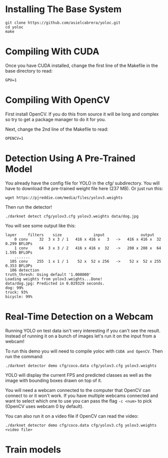 # Installing The Base System
```
git clone https://github.com/asielcabrera/yoloc.git
cd yoloc
make
```


# Compiling With CUDA

Once you have CUDA installed, change the first line of the Makefile in the base directory to read:

```
GPU=1
```

# Compiling With OpenCV

First install OpenCV. If you do this from source it will be long and complex so try to get a package manager to do it for you.

Next, change the 2nd line of the Makefile to read:

```
OPENCV=1
```

# Detection Using A Pre-Trained Model

You already have the config file for YOLO in the cfg/ subdirectory. You will have to download the pre-trained weight file here (237 MB). Or just run this:

```
wget https://pjreddie.com/media/files/yolov3.weights
```
Then run the detector!

```
./darknet detect cfg/yolov3.cfg yolov3.weights data/dog.jpg
```

You will see some output like this:

```
layer     filters    size              input                output
    0 conv     32  3 x 3 / 1   416 x 416 x   3   ->   416 x 416 x  32  0.299 BFLOPs
    1 conv     64  3 x 3 / 2   416 x 416 x  32   ->   208 x 208 x  64  1.595 BFLOPs
    .......
  105 conv    255  1 x 1 / 1    52 x  52 x 256   ->    52 x  52 x 255  0.353 BFLOPs
  106 detection
truth_thresh: Using default '1.000000'
Loading weights from yolov3.weights...Done!
data/dog.jpg: Predicted in 0.029329 seconds.
dog: 99%
truck: 93%
bicycle: 99%
```


# Real-Time Detection on a Webcam

Running YOLO on test data isn't very interesting if you can't see the result. Instead of running it on a bunch of images let's run it on the input from a webcam!

To run this demo you will need to compile yoloc with `CUDA and OpenCV`. Then run the command:

```
./darknet detector demo cfg/coco.data cfg/yolov3.cfg yolov3.weights
```

YOLO will display the current FPS and predicted classes as well as the image with bounding boxes drawn on top of it.

You will need a webcam connected to the computer that OpenCV can connect to or it won't work. If you have multiple webcams connected and want to select which one to use you can pass the flag `-c <num>` to pick (OpenCV uses webcam 0 by default).

You can also run it on a video file if OpenCV can read the video:

```
./darknet detector demo cfg/coco.data cfg/yolov3.cfg yolov3.weights <video file>
```

# Train models